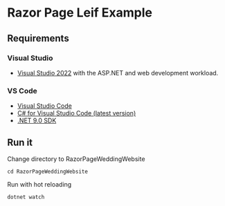 # Razor Page Leif Example

## Requirements

### Visual Studio

* [Visual Studio 2022](https://visualstudio.microsoft.com/vs/#download) with the ASP.NET and web development workload.

### VS Code

* [Visual Studio Code](https://code.visualstudio.com/download)
* [C# for Visual Studio Code (latest version)](https://marketplace.visualstudio.com/items?itemName=ms-dotnettools.csharp)
* [.NET 9.0 SDK](https://dotnet.microsoft.com/download/dotnet/9.0)

## Run it

Change directory to RazorPageWeddingWebsite

```shell
cd RazorPageWeddingWebsite
```

Run with hot reloading

```shell
dotnet watch
```
